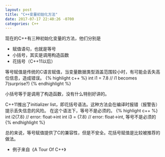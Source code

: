 ```yaml
---
layout: post
title: "C++变量初始化方法"
date: 2017-07-17 22:40:26 -0700
categories: C++
---
```

现在的C++有三种初始化变量的方法，他们分别是
- 赋值语句，也就是等号
- 小括号，其实是调用构造函数
- 花括号（C++11以后）

等号赋值是传统的C语言赋值，当变量数据类型涵盖范围较小时，有可能会丢失高位信息，造成错误。
{% highlight c++ %}
int i1 = 7.8    // i1 becomes 7(surprise?)
{% endhighlight %}

小括号等于是调用了构造函数，没有什么特别好讲的。

C++11推出了initializer list，即花括号语法。这种方法会在编译时报错（报警告）提示丢失信息的风险。
在这个语法下，等号不是必须的。
{% highlight c++ %}
int i2{7.8}    // error: float->int
int i3 = {7.8} // error: float->int, 等号不是必须的
{% endhighlight %}

总的来说，等号赋值提供了C的兼容性，但是不安全。花括号赋值是比较被推荐的做法。

* 例子来自《A Tour Of C++》
